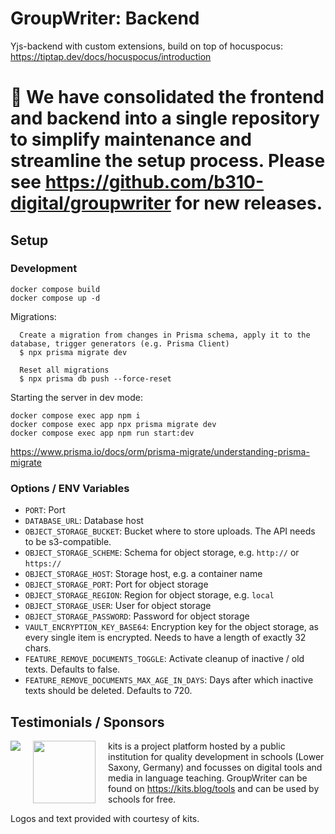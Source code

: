 # GroupWriter: Backend

Yjs-backend with custom extensions, build on top of hocuspocus: https://tiptap.dev/docs/hocuspocus/introduction

# 🚨 We have consolidated the frontend and backend into a single repository to simplify maintenance and streamline the setup process. Please see https://github.com/b310-digital/groupwriter for new releases.

## Setup

### Development

```
docker compose build
docker compose up -d
```

Migrations:

```
  Create a migration from changes in Prisma schema, apply it to the database, trigger generators (e.g. Prisma Client)
  $ npx prisma migrate dev

  Reset all migrations
  $ npx prisma db push --force-reset
```

Starting the server in dev mode:

```
docker compose exec app npm i
docker compose exec app npx prisma migrate dev
docker compose exec app npm run start:dev
```

https://www.prisma.io/docs/orm/prisma-migrate/understanding-prisma-migrate

### Options / ENV Variables

- `PORT`: Port
- `DATABASE_URL`: Database host
- `OBJECT_STORAGE_BUCKET`: Bucket where to store uploads. The API needs to be s3-compatible.
- `OBJECT_STORAGE_SCHEME`: Schema for object storage, e.g. `http://` or `https://`
- `OBJECT_STORAGE_HOST`: Storage host, e.g. a container name
- `OBJECT_STORAGE_PORT`: Port for object storage
- `OBJECT_STORAGE_REGION`: Region for object storage, e.g. `local`
- `OBJECT_STORAGE_USER`: User for object storage
- `OBJECT_STORAGE_PASSWORD`: Password for object storage
- `VAULT_ENCRYPTION_KEY_BASE64`: Encryption key for the object storage, as every single item is encrypted. Needs to have a length of exactly 32 chars.
- `FEATURE_REMOVE_DOCUMENTS_TOGGLE`: Activate cleanup of inactive / old texts. Defaults to false.
- `FEATURE_REMOVE_DOCUMENTS_MAX_AGE_IN_DAYS`: Days after which inactive texts should be deleted. Defaults to 720.

## Testimonials / Sponsors

<img src="https://www.nibis.de/img/nlq-medienbildung.png" align="left" style="margin-right:20px">
<img src="https://kits.blog/wp-content/uploads/2021/03/kits_logo.svg" width=100px align="left" style="margin-right:20px">

kits is a project platform hosted by a public institution for quality
development in schools (Lower Saxony, Germany) and focusses on digital tools
and media in language teaching. GroupWriter can
be found on https://kits.blog/tools and can be used by schools for free.

Logos and text provided with courtesy of kits.
